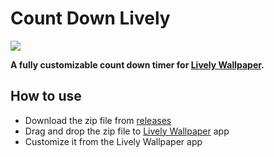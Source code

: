 # Count Down Lively
![](https://github.com/EntityCuber/CountDownLively/assets/61630792/97dd200a-6dad-4ab9-b6e2-59bedd67bc57)

**A fully customizable count down timer for [Lively Wallpaper](https://www.rocksdanister.com/lively/).**

## How to use
* Download the zip file from [releases](https://github.com/EntityCuber/CountDownLively/releases/latest)
* Drag and drop the zip file to [Lively Wallpaper](https://www.rocksdanister.com/lively/) app
* Customize it from the Lively Wallpaper app
